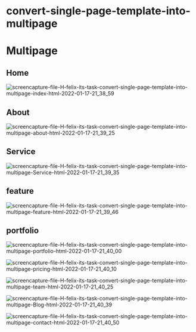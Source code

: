 # convert-single-page-template-into-multipage
<h1>Multipage</h1>

<h2>Home</h2>

![screencapture-file-H-felix-its-task-convert-single-page-template-into-multipage-index-html-2022-01-17-21_38_59](https://user-images.githubusercontent.com/58651025/149807850-f2a795ef-9659-47bb-8c4a-bcffff361e27.png)

<h2>About</h2>

![screencapture-file-H-felix-its-task-convert-single-page-template-into-multipage-about-html-2022-01-17-21_39_25](https://user-images.githubusercontent.com/58651025/149807872-60cee497-8a80-4f55-a460-902961efe29e.png)

<h2>Service</h2>

![screencapture-file-H-felix-its-task-convert-single-page-template-into-multipage-Service-html-2022-01-17-21_39_35](https://user-images.githubusercontent.com/58651025/149807895-de67eefe-091d-46b5-9ae5-a46aef822676.png)

<h2>feature</h2>

![screencapture-file-H-felix-its-task-convert-single-page-template-into-multipage-feature-html-2022-01-17-21_39_46](https://user-images.githubusercontent.com/58651025/149807904-c3fd9a7a-f337-429a-ae17-13a3e84a0957.png)


<h2>portfolio</h2>

![screencapture-file-H-felix-its-task-convert-single-page-template-into-multipage-portfolio-html-2022-01-17-21_40_00](https://user-images.githubusercontent.com/58651025/149807930-d68200ed-8f7e-44b7-bf9d-cffffdc0cad2.png)



![screencapture-file-H-felix-its-task-convert-single-page-template-into-multipage-pricing-html-2022-01-17-21_40_10](https://user-images.githubusercontent.com/58651025/149807947-1f19ab1f-a7a2-4cfa-a2d4-4aada6785edd.png)



![screencapture-file-H-felix-its-task-convert-single-page-template-into-multipage-team-html-2022-01-17-21_40_25](https://user-images.githubusercontent.com/58651025/149807972-10f855f6-82d7-48a8-9118-86848b913f7f.png)




![screencapture-file-H-felix-its-task-convert-single-page-template-into-multipage-Blog-html-2022-01-17-21_40_39](https://user-images.githubusercontent.com/58651025/149807988-4c4dc101-14ba-42dc-8bc2-c268ec6cf420.png)





![screencapture-file-H-felix-its-task-convert-single-page-template-into-multipage-contact-html-2022-01-17-21_40_50](https://user-images.githubusercontent.com/58651025/149808047-81cb3f66-8074-4c5a-9a15-0a7251d98c1e.png)



